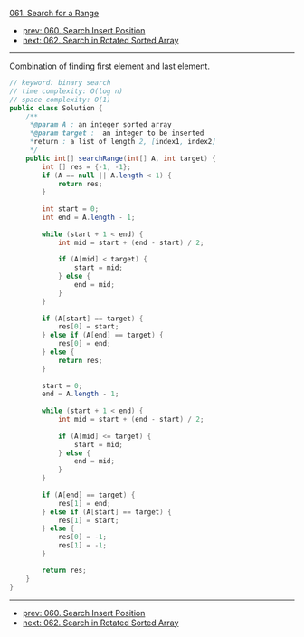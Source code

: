 [061. Search for a Range](http://www.lintcode.com/problem/search-for-a-range)

- [prev: 060. Search Insert Position](060-search-insert-position.md)
- [next: 062. Search in Rotated Sorted Array](062-search-in-rotated-sorted-array.md)

---

Combination of finding first element and last element.

```java
// keyword: binary search
// time complexity: O(log n)
// space complexity: O(1)
public class Solution {
    /** 
     *@param A : an integer sorted array
     *@param target :  an integer to be inserted
     *return : a list of length 2, [index1, index2]
     */
    public int[] searchRange(int[] A, int target) {
        int [] res = {-1, -1};
        if (A == null || A.length < 1) {
            return res;
        }
        
        int start = 0;
        int end = A.length - 1;
        
        while (start + 1 < end) {
            int mid = start + (end - start) / 2;
            
            if (A[mid] < target) {
                start = mid;
            } else {
                end = mid; 
            }
        }
        
        if (A[start] == target) {
            res[0] = start;
        } else if (A[end] == target) {
            res[0] = end;
        } else {
            return res;
        }
        
        start = 0;
        end = A.length - 1;
        
        while (start + 1 < end) {
            int mid = start + (end - start) / 2;
            
            if (A[mid] <= target) {
                start = mid;
            } else {
                end = mid;
            }
        }
        
        if (A[end] == target) {
            res[1] = end;
        } else if (A[start] == target) {
            res[1] = start;
        } else {
            res[0] = -1;
            res[1] = -1;
        }

        return res;
    }
}
```
---

- [prev: 060. Search Insert Position](060-search-insert-position.md)
- [next: 062. Search in Rotated Sorted Array](062-search-in-rotated-sorted-array.md)
